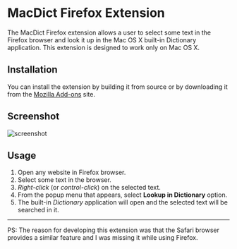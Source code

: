 # MacDict Firefox Extension
The MacDict Firefox extension allows a user to select some text in the Firefox browser and look it up in the Mac OS X built-in Dictionary application. This extension is designed to work only on Mac OS X.


## Installation
You can install the extension by building it from source or by downloading it from the [Mozilla Add-ons](https://addons.mozilla.org/en-US/firefox/addon/macdict/) site.

## Screenshot
![screenshot](https://addons.cdn.mozilla.net/img/uploads/previews/full/110/110147.png?modified=1375564839)

## Usage
1.  Open any website in Firefox browser.
2.  Select some text in the browser.
3.  *Right-click* (or *control-click*) on the selected text.
4.  From the popup menu that appears, select **Lookup in Dictionary** option.
5.  The built-in *Dictionary* application will open and the selected text will be searched in it.


***
PS: The reason for developing this extension was that the Safari browser provides a similar feature and I was missing it while using Firefox.

